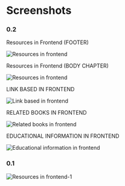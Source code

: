 # Screenshots
### 0.2

Resources in Frontend (FOOTER)

![Resources in frontend](https://github.com/Books4Languages/pressbooks-books4languages-child/blob/master/books4languages/screenshots/resources_footer.JPG)

Resources in Frontend (BODY CHAPTER)

![Resources in frontend](https://github.com/Books4Languages/pressbooks-books4languages-child/blob/master/books4languages/screenshots/shortcode_frontend.JPG)

LINK BASED IN FRONTEND 

![Link based in frontend](https://github.com/Books4Languages/pressbooks-books4languages-child/blob/master/books4languages/screenshots/Link_based_footer.JPG)

RELATED BOOKS IN FRONTEND

![Related books in frontend](https://github.com/Books4Languages/pressbooks-books4languages-child/blob/master/books4languages/screenshots/related_books_footer.JPG)

EDUCATIONAL INFORMATION IN FRONTEND

![Educational information in frontend](https://github.com/Books4Languages/pressbooks-books4languages-child/blob/master/books4languages/screenshots/Educational_info.JPG)


### 0.1
![Resources in frontend-1](https://github.com/Books4Languages/pressbooks-metadata-related_content/blob/master/pressbooks-related-content/screenshots/Frontend.JPG)
